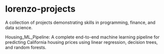 # lorenzo-projects
A collection of projects demonstrating skills in programming, finance, and data science.

Housing_ML_Pipeline:
A complete end-to-end machine learning pipeline for predicting California housing prices using linear regression, decision trees, and random forests.

